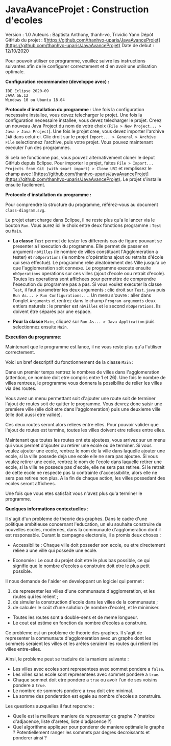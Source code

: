 # JavaAvanceProjet : Construction d'ecoles

Version : 1.0 
Auteurs : Baptista Anthony, thanh-vo, Trividic Yann 
Dépôt GitHub du projet : ![https://github.com/thanhvo-uparis/JavaAvanceProjet](https://github.com/thanhvo-uparis/JavaAvanceProjet)
Date de debut : 12/10/2020




Pour pouvoir utiliser ce programme, veuillez suivre les instructions suivantes afin de le configurer correctement et d'en avoir une utilisation optimale.

**Configuration recommandee (developpe avec) :**

	IDE Eclipse 2020-09
	JAVA SE.12
	Windows 10 ou Ubuntu 18.04

**Protocole d'installation du programme** :
Une fois la configuration necessaire installee, vous devez telecharger le projet. Une fois la configuration necessaire installee, vous devez telecharger le projet. Creez un nouveau Java Project du nom de votre choix (`File > New Project... > Java > Java Project`). Une fois le projet cree, vous devez importer l'archive `JAR` dans celui-ci. Clic droit sur le projet `Import... > General > Archive File` selectionnez l'archive, puis votre projet. Vous pouvez maintenant executer l'un des programmes.

Si cela ne fonctionne pas, vous pouvez alternativement cloner le depot GitHub depuis Eclipse. Pour importer le projet, faites `File > Import... Projects from Git (with smart import) > Clone URI` et remplissez le champ avec ![https://github.com/thanhvo-uparis/JavaAvanceProjet](https://github.com/thanhvo-uparis/JavaAvanceProjet). Le projet s'installe ensuite facilement.


**Protocole d'installation du programme :**

Pour comprendre la structure du programme, référez-vous au document `class-diagram.svg`.

Le projet etant charge dans Eclipse, il ne reste plus qu'a le lancer via le bouton `Run`.
Vous aurez ici le choix entre deux fonctions programme : `Test` ou `Main`.

* __La classe__  `Test` permet de tester les differents cas de figure pouvant se presenter a l'execution du programme. Elle permet de passer en argument `nbVilles` (le nombre de villes constituant l'Agglomeration a tester) et `nbOperations` (le nombre d'opérations ajout ou retraits d'école qui sera effectué).
Le programme relie aleatoirement des Ville jusqu'a ce que l'agglomeration soit connexe.
Le programme execute ensuite `nbOperations` operations sur ces villes (ajout d'ecole oou retrait d'ecole).
Toutes les operations sont affichees pour permettre de comprendre l'execution du programme pas a pas.
Si vous voulez executer la classe `Test`, il faut parametrer les deux arguments : clic droit sur `Test.java` puis `Run As... > Run Configurations...`. Un menu s'ouvre : aller dans l'onglet `Arguments` et rentrez dans le champ `Program arguments` deux entiers naturels : le premier est `nbVilles` et le second `nbOperations`. Ils doivent être séparés par une espace.

* __Pour la classe__  `Main`, cliquez sur `Run As... > Java Application` puis selectionnez ensuite `Main`.


**Execution du programme**:


Maintenant que le programme est lance, il ne vous reste plus qu'a l'utiliser correctement. 


Voici un bref descriptif du fonctionnement de la classe `Main` :

Dans un premier temps rentrez le nombres de villes dans l'agglomeration (attention, ce nombre doit etre compris entre 1 et 26).
Une fois le nombre de villes rentrees, le programme vous donnera la possibilite de relier les villes via des routes.

Vous avez un menu permettant soit d'ajouter une route soit de terminer l'ajout de routes soit de quitter le programme.
Vous devrez donc saisir une premiere ville (elle doit etre dans l'agglomeration) puis une deuxieme ville (elle doit aussi etre valide).

Ces deux routes seront alors reliees entre elles.
Pour pouvoir valider que l'ajout de routes est termine, toutes les villes doivent etre reliees entre elles.

Maintenant que toutes les routes ont ete ajoutees, vous arrivez sur un menu qui vous permet d'ajouter ou retirer une ecole ou de terminer.
Si vous voulez ajouter une ecole, rentrez le nom de la ville dans laquelle ajouter une ecole, si la ville possede deja une ecole elle ne sera pas ajoutee.
Si vous voulez retirer une ecole, rentrez le nom de l'ecole dans laquelle retirer une ecole, si la ville ne possede pas d'ecole, elle ne sera pas retiree. Si le retrait de cette ecole ne respecte pas la contrainte d'accessibilite, alors elle ne sera pas retiree non plus.
A la fin de chaque action, les villes possedant des ecoles seront affichees.




Une fois que vous etes satisfait vous n'avez plus qu'a terminer le programme.




**Quelques informations contextuelles** :


Il s'agit d'un probleme de theorie des graphes.
Dans le cadre d'une politique ambitieuse concernant l'education, un elu souhaite construire de nouvelles ecoles, modernes, dans la communaute d'agglomeration dont il est responsable. Durant la campagne electorale, il a promis deux choses :

- Accessibilite : Chaque ville doit posseder son ecole, ou etre directement reliee a une ville qui possede une ecole.

- Economie : Le cout du projet doit etre le plus bas possible, ce qui signifie que le nombre d'ecoles a construire doit etre le plus petit possible.

Il nous demande de l'aider en developpant un logiciel qui permet : 
1. de representer les villes d'une communaute d'agglomeration, et les routes qui les relient ;
2. de simuler la construction d'ecole dans les villes de la communaute ;
3. de calculer le coût d'une solution (le nombre d'ecole), et le minimiser.

- Toutes les routes sont a double-sens et de meme longueur.
- Le cout est estime en fonction du nombre d'ecoles a construire.


Ce probleme est un probleme de theorie des graphes. Il s'agit de representer la communaute d'agglomeration avec un graphe dont les sommets seraient les villes et les arêtes seraient les routes qui relient les villes entre-elles.

Ainsi, le probleme peut se traduire de la maniere suivante :
- Les villes avec ecoles sont representees avec sommet pondere a `false`.
- Les villes sans ecole sont representees avec sommet pondere a `true`.
- Chaque sommet doit etre pondere a `true` ou avoir l'un de ses voisins pondere a `true`.
- Le nombre de sommets pondere a `true` doit etre minimal.
- La somme des ponderation est egale au nombre d'ecoles a construire.


Les questions auxquelles il faut repondre :
- Quelle est la meilleure maniere de representer ce graphe ? (matrice d'adjacence, liste d'aretes, liste d'adjacence ?)
- Quel algorithme appliquer pour ponderer de maniere optimale le graphe ? Potentiellement ranger les sommets par degres decroissants et ponderer ainsi ? 